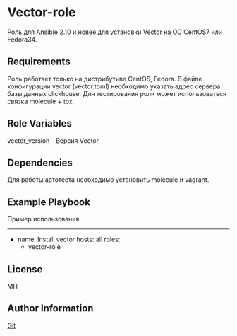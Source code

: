 Vector-role
=========

Роль для Ansible 2.10 и новее для установки Vector на ОС CentOS7 или Fedora34.

Requirements
------------

Роль работает только на дистрибутиве CentOS, Fedora. 
В файле конфигурации vector (vector.toml) необходимо указать адрес сервера базы данных clickhouse. 
Для тестирования роли может использоваться связка molecule + tox.

Role Variables
--------------

vector_version - Версия Vector

Dependencies
------------

Для работы автотеста необходимо установить molecule и vagrant.  

Example Playbook
----------------

Пример использования:

---
- name: Install vector
  hosts: all
  roles:
    - vector-role

License
-------

MIT

Author Information
------------------

[Git](https://github.com/zMaAlz/vector-role)

